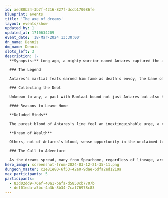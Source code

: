 ```yaml
---
id: aed80b34-3b7f-4216-827f-dccb170086fe
blueprint: events
title: 'The axe of dreams'
layout: events/show
updated_by: 1
updated_at: 1710634209
event_date: '18-Mar-2024 13:30:00'
dn_name: Dennis
dm_name: Dennis
slots_left: 3
description: |-
  **Synopsis:** Long ago, a mighty warrior named Antares captured the attention of the deities with his martial prowess. Ramlaat, the Horde god, marked Antares, enhancing his violence in battle but claiming his and his descendants' strength for eternity.

  ### The Legend

  Antares's martial feats earned him fame as death's envoy, the bane of hundreds. In his twilight years, he withdrew from the world, dying peacefully among wealth and loved ones. His followers erected a grand sepulcher for him and his legendary axe, which over time, was forgotten.

  ### Collecting the Debt

  Unknown to any, a pact with Ramlaat bound not just Antares but also his lineage. Now, Ramlaat has invoked the terms, with Antares's axe calling out to his kin through powerful dreams.

  #### Reasons to Leave Home

  **Deluded Minds**

  The purest blood of Antares's line feel an inextinguishable urge, a calling to seek the great axe behind Spear Keep. Compelled by this vision, they leave their homes, risking all to heed the dream.

  **Dream of Wealth**

  Others, not of Antares's blood, sense opportunity in the unclaimed tomb. Driven by greed and the promise of untold riches, they join the search, hoping to alter their fates with the wealth that may lie within.

  ### The Call to Adventure

  As the dreams spread, many from Spearhome, regardless of lineage, are drawn to the warrior's resting place. What will they find? Wealth, power, or doom?
hero_image: screenshot-from-2024-03-12-21-35-11.png
dungeon_master: c2e81e80-6f53-42e0-9dae-6dfa2ed1219a
max_participants: 5
participants:
  - 83d02dd9-76ef-40a1-bafa-d5850cb7707b
  - def01eda-a5bc-4a3b-8b34-7caf76978c83
---
```

